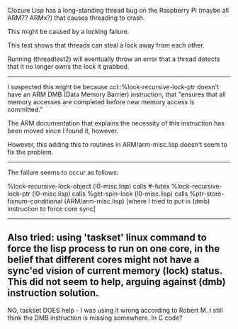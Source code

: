 

Clozure Lisp has a long-standing thread bug on the Raspberry Pi
(maybe all ARM7? ARMx?) that causes threading to crash.

This might be caused by a locking failure.

This test shows that threads can steal a lock away from each
other.

Running (threadtest2) will eventually throw an error that a thread
detects that it no longer owns the lock it grabbed.

-----

I suspected this might be because ccl::%lock-recursive-lock-ptr doesn't
have an ARM DMB (Data Memory Barrier) instruction, that "ensures that
all memory accesses are completed before new memory access is
committed."   

The ARM documentation that explains the necessity of this instruction
has been moved since I found it, however.


However, this adding this to routines in ARM/arm-misc.lisp
doesn't seem to fix the problem.

----

The failure seems to occur as follows:

%lock-recursive-lock-object (l0-misc.lisp)  calls
   #-futex %lock-recursive-lock-ptr  (l0-misc.lisp) calls
      %get-spin-lock (l0-misc.lisp) calls
         %ptr-store-fixnum-conditional (ARM/arm-misc.lisp)
	     [where I tried to put in (dmb) instruction to force core sync]


---

Also tried: using 'taskset' linux command to force the lisp process to
run on one core, in the belief that different cores might not have a
sync'ed vision of current memory (lock) status.   This did not seem to
help, arguing against (dmb) instruction solution.
---
NO, taskset DOES help - I was using it wrong according to Robert M.
I still think the DMB instruction is missing somewhere.  In C code?
